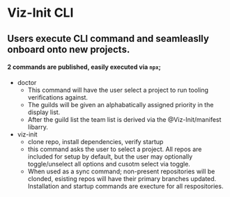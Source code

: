 # Viz-Init CLI

## Users execute CLI command and seamleaslly onboard onto new projects.

#### 2 commands are published, easily executed via `npx`;
- doctor
  - This command will have the user select a project to run tooling verifications against.
  - The guilds will be given an alphabatically assigned priority in the display list.
  - After the guild list the team list is derived via the @Viz-Init/manifest libarry.
- viz-init
  - clone repo, install dependencies, verify startup
  - this command asks the user to select a project. All repos are included for setup by default, but the user may optionally toggle/unselect all options and cusotm select via toggle.
  - When used as a sync command; non-present repositories will be clonded, esisting repos will have their primary branches updated. Installation and startup commands are execture for all respositories.